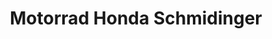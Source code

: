 ---
title: "Motorrad Honda Schmidinger"
url: /waldneukirchen/motorrad-honda-schmidinger/
shop: Motorrad
---